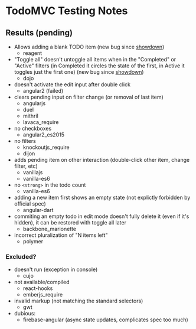 # TodoMVC Testing Notes

## Results (pending)

- Allows adding a blank TODO item (new bug since [showdown][])
    - reagent
- "Toggle all" doesn't untoggle all items when in the "Completed" or "Active" filters (in Completed it circles the state of the first, in Active it toggles just the first one) (new bug since [showdown][])
    - dojo
- doesn't activate the edit input after double click
    - angular2 (failed)
- clears pending input on filter change (or removal of last item)
    - angularjs
    - duel
    - mithril
    - lavaca_require
- no checkboxes
    - angular2_es2015
- no filters
    - knockoutjs_require
    - dijon
- adds pending item on other interaction (double-click other item, change filter, etc)
    - vanillajs
    - vanilla-es6
- no `<strong>` in the todo count
    - vanilla-es6
- adding a new item first shows an empty state (not explictly forbidden by official spec)
    - angular-dart
- commiting an empty todo in edit mode doesn't fully delete it (even if it's hidden), it can be restored with toggle all later
    - backbone_marionette
- incorrect pluralization of "N items left"
    - polymer

### Excluded?

- doesn't run (exception in console)
  - cujo
- not available/compiled
   - react-hooks
   - emberjs_require
- invalid markup (not matching the standard selectors)
   - gwt
- dubious:
  - firebase-angular (async state updates, complicates spec too much)

[showdown]: https://wickstrom.tech/programming/2020/07/02/the-todomvc-showdown-testing-with-webcheck.html
